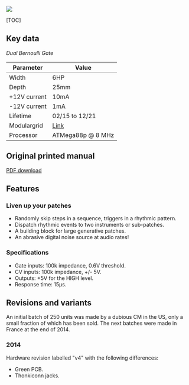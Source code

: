 ![](images/front_small.jpg)

[TOC]

## Key data

*Dual Bernoulli Gate*

Parameter    | Value
-------------|------
Width        | 6HP
Depth        | 25mm
+12V current | 10mA
-12V current | 1mA
Lifetime     | 02/15 to 12/21
Modulargrid  | [Link](https://www.modulargrid.net/e/mutable-instruments-branches)
Processor    | ATMega88p @ 8 MHz

## Original printed manual

[PDF download](downloads/branches_quickstart.pdf)

## Features

### Liven up your patches

* Randomly skip steps in a sequence, triggers in a rhythmic pattern.
* Dispatch rhythmic events to two instruments or sub-patches.
* A building block for large generative patches.
* An abrasive digital noise source at audio rates!

### Specifications

* Gate inputs: 100k impedance, 0.6V threshold.
* CV inputs: 100k impedance, +/- 5V.
* Outputs: +5V for the HIGH level.
* Response time: 15µs.

## Revisions and variants

An initial batch of 250 units was made by a dubious CM in the US, only a small fraction of which has been sold. The next batches were made in France at the end of 2014.

### 2014

Hardware revision labelled "v4" with the following differences:

* Green PCB.
* Thonkiconn jacks.
